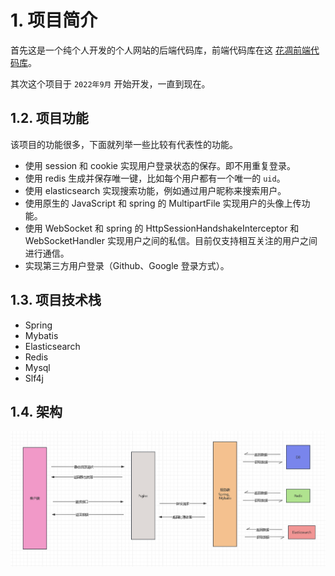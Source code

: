 # 1. 项目简介
首先这是一个纯个人开发的个人网站的后端代码库，前端代码库在这
[花凋前端代码库](https://github.com/flower0wine/huadiao-user)。

其次这个项目于 `2022年9月` 开始开发，一直到现在。

## 1.2. 项目功能

该项目的功能很多，下面就列举一些比较有代表性的功能。

- 使用 session 和 cookie 实现用户登录状态的保存。即不用重复登录。
- 使用 redis 生成并保存唯一键，比如每个用户都有一个唯一的 `uid`。
- 使用 elasticsearch 实现搜索功能，例如通过用户昵称来搜索用户。
- 使用原生的 JavaScript 和 spring 的 MultipartFile 实现用户的头像上传功能。
- 使用 WebSocket 和 spring 的 HttpSessionHandshakeInterceptor 和 WebSocketHandler
实现用户之间的私信。目前仅支持相互关注的用户之间进行通信。
- 实现第三方用户登录（Github、Google 登录方式）。

## 1.3. 项目技术栈

- Spring
- Mybatis 
- Elasticsearch
- Redis 
- Mysql 
- Slf4j

## 1.4. 架构

![架构图](images/architecture.png)


